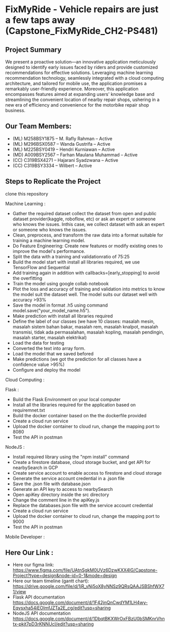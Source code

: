 # FixMyRide - Vehicle repairs are just a few taps away (Capstone_FixMyRide_CH2-PS481)

## Project Summary
We present a proactive solution—an innovative application meticulously designed to identify early issues faced by riders and provide customized recommendations for effective solutions. Leveraging machine learning recommendation technology, seamlessly integrated with a cloud computing architecture, and tailored for mobile use, the application promises a remarkably user-friendly experience. Moreover, this application encompasses features aimed at expanding users' knowledge base and streamlining the convenient location of nearby repair shops, ushering in a new era of efficiency and convenience for the motorbike repair shop business.

## Our Team Members: 
- (ML) M258BSY1875 – M. Rafly Rahman – Active
- (ML) M296BSX0587 – Wanda Gustrifa – Active
- (ML)  M225BSY0419 – Hendri Kurniawan  – Active
- (MD) A009BSY2567 – Farhan Maulana Muhammad – Active
- (CC) C319BSX4271 – Hajarani Syadzwana – Active
- (CC) C319BSY3334 – Wilbert – Active

## Steps to Replicate the Project 
clone this repository

Machine Learning :
- Gather the required dataset collect the dataset from open and public dataset provider(kaggle, roboflow, etc) or ask an expert or someone who knows the issues. Inthis case, we collect dataset with ask an expert or someone who knows the issues.
- Clean, preprocess, and transform the raw data into a format suitable for training a machine learning model. 
- Do Feature Engineering: Create new features or modify existing ones to improve the model's performance.
- Split the data with a training and validationratio of 75:25
- Build the model start with install all libraries required, we use TensorFlow and Sequential
- Add training again in addition with callbacks=[early_stopping] to avoid the overfitting
- Train the model using google collab notebook
- Plot the loss and accuracy of training and validation into metrics to know the model suit the dataset well. The model suits our dataset well with accuracy >93%
- Save the model in format .h5 using command model.save("your_model_name.h5").
- Make prediction with install all libraries required
- Define the label of our classes (we have 10 classes: masalah mesin, masalah sistem bahan bakar, masalah rem, masalah knalpot, masalah transmisi, tidak ada permasalahan, masalah kopling, masalah pendingin, masalah starter, masalah elektrikal)
- Load the data for testing
- Converted the text into array form.
- Load the model that we saved befored
- Make predictions (we got the prediction for all classes have a confidence value >95%)
- Configure and deploy the model

Cloud Computing :

 Flask  :
  - Build the Flask Environment on your local computer
  - Install all the libraries required for the application based on requiremnet.txt
  - Build the docker container based on the the dockerfile provided
  - Create a cloud run service
  - Upload the docker container to cloud run, change the mapping port to 8080
  - Test the API in postman

  NodeJS :
  - Install required library using the "npm install" command
  - Create a firestore database, cloud storage bucket, and get API for nearbySearch in GCP
  - Create service account to enable access to firestore and cloud storage
  - Generate the service account credential in a .json file
  - Save the .json file with database.json
  - Generate an API key to access to nearbySearch
  - Open apiKey directory inside the src directory
  - Change the comment line in the apiKey.js 
  - Replace the databases.json file with the service account credential
  - Create a cloud run service
  - Upload the docker container to cloud run, change the mapping port to 9000
  - Test the API in postman
  

Mobile Developer :

## Here Our Link : 
- Here our figma link: 
https://www.figma.com/file/UAtnSgkM0UVz6DzwKXX4lG/Capstone-Project?type=design&node-id=0-1&mode=design 
- Here our team timeline (gantt chart): 
https://drive.google.com/file/d/1jR_vNj5oX8yNNSz9QRsQAAJSBShfWX71/view
- Flask API documentation
https://docs.google.com/document/d/1F42jnQnCwdYM1LH4wy-Eqysxha54iEOImfJZTa2E_cg/edit?usp=sharing
- NodeJS API documentation
https://docs.google.com/document/d/1DbqtBKXWrOxFBzU0bSMKnrVhntx-pkjt7pD3rKNNUcI/edit?usp=sharing
